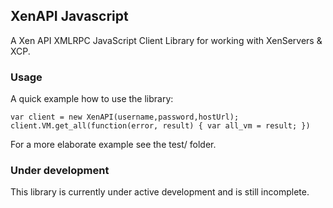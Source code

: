 ## XenAPI Javascript

A Xen API XMLRPC JavaScript Client Library for working with XenServers & XCP.

### Usage

A quick example how to use the library:

`var client = new XenAPI(username,password,hostUrl);
 client.VM.get_all(function(error, result) {
    var all_vm = result;
 })
`

For a more elaborate example see the test/ folder.

### Under development

This library is currently under active development and is still incomplete.